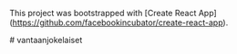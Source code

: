 This project was bootstrapped with [Create React App] (https://github.com/facebookincubator/create-react-app).


#   v a n t a a n j o k e l a i s e t 
 
 
